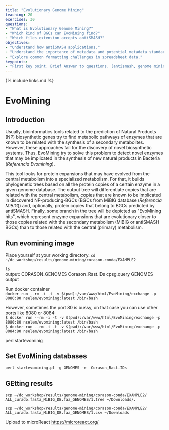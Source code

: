 ```yaml
---
title: "Evolutionary Genome Mining"
teaching: 20
exercises: 30
questions:
- "What is Evolutionary Genome Mining?"
- "Which kind of BGCs can EvoMining find?"
- "Which files extension accepts antiSMASH?"
objectives:
- "Understand how antiSMASH applications."
- "Understand the importance of metadata and potential metadata standards."
- "Explore common formatting challenges in spreadsheet data."
keypoints:
- "First key point. Brief Answer to questions. (antismash, genome mining, secondary metabolism, bacteria, bioactive coumpounds)"
---
```

{% include links.md %}

# EvoMining

## Introduction

 Usually, bioinformatics tools related to the prediction of Natural Products (NP) biosynthetic genes try to find metabolic pathways of enzymes that are known to be related with the synthesis of a secondary metabolites. However, these approaches fail for the discovery of novel biosynthetic systems. Thus, EvoMining try to solve this problem to detect novel enzymes that may be implicated in the synthesis of new natural products in Bacteria (_Referencia Evomining_).  
 
This tool looks for protein expansions that may have evolved from the central metabolism into a specialized metabolism. For that, it builds phylogenetic trees based on all the protein copies of a certain enzyme in a given genome database. The output tree will differentiate copies that are related with the central metabolism, copies that are known to be implicated in discovered NP-producing-BGCs (BGCs from MiBIG database (_Referencia MiBIG_)) and, optionally, protein copies that belong to BGCs predicted by antiSMASH. Finally, some branch in the tree will be depicted as "EvoMining hits", which represent enzyme expansions that are evolutionary closer to those copies related with the secondary metabolism (MiBIG or antiSMASH BGCs) than to those related with the central (primary) metabolism.

## Run evomining image

Place yourself at your working directory.
`cd   ~/dc_workshop/results/genome-mining/corason-conda/EXAMPLE2 `  

`ls `   
output:
 CORASON_GENOMES  Corason_Rast.IDs  cpsg.query  GENOMES  output 
 
 Run docker container  
`docker run --rm -i -t -v $(pwd):/var/www/html/EvoMining/exchange -p 8080:80 nselem/evomining:latest /bin/bash   `    
    
However, sometimes the port 80 is bussy, on that case you can use other ports like 8080 or 8084:    
`$ docker run --rm -i -t -v $(pwd):/var/www/html/EvoMining/exchange -p 8080:80 nselem/evomining:latest /bin/bash`  
`$ docker run --rm -i -t -v $(pwd):/var/www/html/EvoMining/exchange -p 8084:80 nselem/evomining:latest /bin/bash`  

perl startevominig

## Set EvoMining databases
`perl startevomining.pl -g GENOMES -r  Corason_Rast.IDs`

## GEtting results
`scp ~/dc_workshop/results/genome-mining/corason-conda/EXAMPLE2/ ALL_curado.fasta_MiBIG_DB.faa_GENOMES/1.tree ~/Downloads/.`  

`scp ~/dc_workshop/results/genome-mining/corason-conda/EXAMPLE2/ ALL_curado.fasta_MiBIG_DB.faa_GENOMES/1.csv ~/Downloads`   

Upload to microReact https://microreact.org/  


